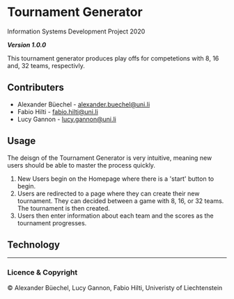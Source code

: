 # Tournament Generator
 Information Systems Development Project 2020
 
 ***Version 1.0.0***
 
 This tournament generator produces play offs for competetions with 8, 16 and, 32 teams, respectivly. 
 
 ## Contributers
 
 * Alexander Büechel - alexander.buechel@uni.li
 * Fabio Hilti - fabio.hilti@uni.li
 * Lucy Gannon - lucy.gannon@uni.li 
 
 ## Usage 
The deisgn of the Tournament Generator is very intuitive, meaning new users should be able to master the process quickly. 

1. New Users begin on the Homepage where there is a 'start' button to begin. 
2. Users are redirected to a page where they can create their new tournament. They can decided between a game with 8, 16, or 32 teams. The tournament is then created. 
3. Users then enter information about each team and the scores as the tournament progresses.

## Technology 



 ______
 ### Licence & Copyright 
 
 © Alexander Büechel, Lucy Gannon, Fabio Hilti, Univeristy of Liechtenstein 
